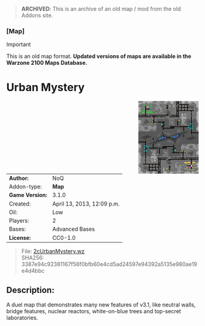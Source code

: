 > **ARCHIVED**: This is an archive of an old map / mod from the old Addons site.

### [Map]

> [!IMPORTANT]
> This is an old map format. **Updated versions of maps are available in the Warzone 2100 Maps Database.**

# Urban Mystery

<img src="./preview.jpg" align="right" />

| | |
| - | - |
| __Author:__ | NoQ |
| Addon-type: | __Map__ |
| __Game Version:__ | 3.1.0 |
| Created: | April 13, 2013, 12:09 p.m. |
| Oil: | Low |
| Players: | 2 |
| Bases: | Advanced Bases |
| __License:__ | CC0-1.0 |

> File: [2cUrbanMystery.wz](https://github.com/Warzone2100/old-addons-site/raw/main/assets/128/2cUrbanMystery.wz)  
> SHA256: 3387e94c92381167f56f0bfb60e4cd5ad24597e94392a5135e980ae19e4d4bbc

## Description:

A duel map that demonstrates many new features of v3.1, like neutral walls, bridge features, nuclear reactors, white-on-blue trees and top-secret laboratories. 



